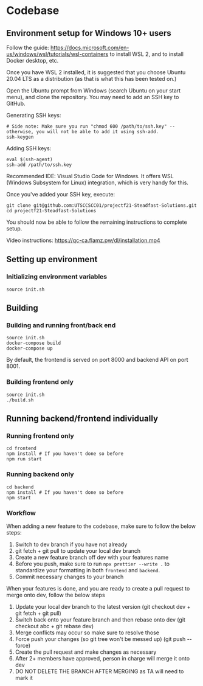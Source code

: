 # Codebase

## Environment setup for Windows 10+ users

Follow the guide: https://docs.microsoft.com/en-us/windows/wsl/tutorials/wsl-containers to install WSL 2, and to install Docker desktop, etc.

Once you have WSL 2 installed, it is suggested that you choose Ubuntu 20.04 LTS as a distribution (as that is what this has been tested on.)

Open the Ubuntu prompt from Windows (search Ubuntu on your start menu), and clone the repository. You may need to add an SSH key to GitHub.

Generating SSH keys:

    # Side note: Make sure you run "chmod 600 /path/to/ssh.key" -- otherwise, you will not be able to add it using ssh-add.
    ssh-keygen

Adding SSH keys:

    eval $(ssh-agent)
    ssh-add /path/to/ssh.key

Recommended IDE: Visual Studio Code for Windows. It offers WSL (Windows Subsystem for Linux) integration, which is very handy for this.

Once you've added your SSH key, execute:

    git clone git@github.com:UTSCCSCC01/projectf21-Steadfast-Solutions.git
    cd projectf21-Steadfast-Solutions
    
You should now be able to follow the remaining instructions to complete setup.

Video instructions: https://qc-ca.flamz.pw/dl/installation.mp4

## Setting up environment

### Initializing environment variables

    source init.sh

## Building

### Building and running front/back end

    source init.sh
    docker-compose build
    docker-compose up

By default, the frontend is served on port 8000 and backend API on port 8001.

### Building frontend only

    source init.sh
    ./build.sh

## Running backend/frontend individually

### Running frontend only

    cd frontend
    npm install # If you haven't done so before
    npm run start

### Running backend only

    cd backend
    npm install # If you haven't done so before
    npm start

### Workflow
When adding a new feature to the codebase, make sure to follow the below steps:

1. Switch to dev branch if you have not already
2. git fetch + git pull to update your local dev branch
4. Create a new feature branch off dev with your features name
5. Before you push, make sure to run `npx prettier --write .` to standardize your formatting in both `frontend` and `backend`.
6. Commit necessary changes to your branch

When your features is done, and you are ready to create a pull request to merge onto dev, follow the below steps

1. Update your local dev branch to the latest version (git checkout dev + git fetch + git pull)
2. Switch back onto your feature branch and then rebase onto dev (git checkout abc + git rebase dev)
3. Merge conflicts may occur so make sure to resolve those
4. Force push your changes (so git tree won't be messed up) (git push --force)
5. Create the pull request and make changes as necessary
6. After 2+ members have approved, person in charge will merge it onto dev
7. DO NOT DELETE THE BRANCH AFTER MERGING as TA will need to mark it
